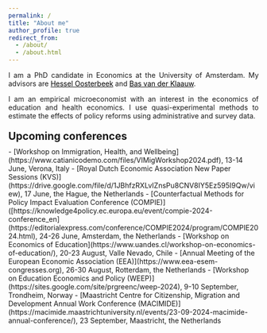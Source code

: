 ```yaml
---
permalink: /
title: "About me"
author_profile: true
redirect_from: 
  - /about/
  - /about.html
---
```


<p align="justify">  
I am a PhD candidate in Economics at the University of Amsterdam. My advisors are <a href="https://oosterbeek.economists.nl" style="color: black;">Hessel Oosterbeek</a> and <a href="https://personal.vu.nl/b.vander.klaauw/" style="color: black;">Bas van der Klaauw</a>.
</p>
<p align="justify">
I am an empirical microeconomist with an interest in the economics of education and health economics. I use quasi-experimental methods to estimate the effects of policy reforms using administrative and survey data.
</p>

<h2 style="margin-top: 20px; margin-bottom: 10px;">Upcoming conferences</h2>
- [Workshop on Immigration, Health, and Wellbeing](https://www.catianicodemo.com/files/VIMigWorkshop2024.pdf), 13-14 June, Verona, Italy 
- [Royal Dutch Economic Association New Paper Sessions (KVS)](https://drive.google.com/file/d/1JBhfzRXLvIZnsPu8CNV8IY5Ez595I9Qw/view), 17 June, the Hague, the Netherlands
- [Counterfactual Methods for Policy Impact Evaluation Conference (COMPIE)]([https://knowledge4policy.ec.europa.eu/event/compie-2024-conference_en](https://editorialexpress.com/conference/COMPIE2024/program/COMPIE2024.html), 24-26 June, Amsterdam, the Netherlands
- [Workshop on Economics of Education](https://www.uandes.cl/workshop-on-economics-of-education/), 20-23 August, Valle Nevado, Chile
- [Annual Meeting of the European Economic Association (EEA)](https://www.eea-esem-congresses.org), 26-30 August, Rotterdam, the Netherlands
- [Workshop on Education Economics and Policy (WEEP)](https://sites.google.com/site/prgreenc/weep-2024), 9-10 September, Trondheim, Norway
- [Maastricht Centre for Citizenship, Migration and Development Annual Work Conference (MACIMIDE)](https://macimide.maastrichtuniversity.nl/events/23-09-2024-macimide-annual-conference/), 23 September, Maastricht, the Netherlands
